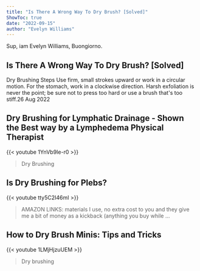 ```yaml
---
title: "Is There A Wrong Way To Dry Brush? [Solved]"
ShowToc: true 
date: "2022-09-15"
author: "Evelyn Williams" 
---
```


Sup, iam Evelyn Williams, Buongiorno.
## Is There A Wrong Way To Dry Brush? [Solved]
Dry Brushing Steps Use firm, small strokes upward or work in a circular motion. For the stomach, work in a clockwise direction. Harsh exfoliation is never the point; be sure not to press too hard or use a brush that's too stiff.26 Aug 2022

## Dry Brushing for Lymphatic Drainage - Shown the Best way by a Lymphedema Physical Therapist
{{< youtube 1YnVb9Ie-r0 >}}
>Dry Brushing

## Is Dry Brushing for Plebs?
{{< youtube tty5C2I46mI >}}
>AMAZON LINKS: materials I use, no extra cost to you and they give me a bit of money as a kickback (anything you buy while ...

## How to Dry Brush Minis: Tips and Tricks
{{< youtube 1LMjHjzuUEM >}}
>Dry brushing

